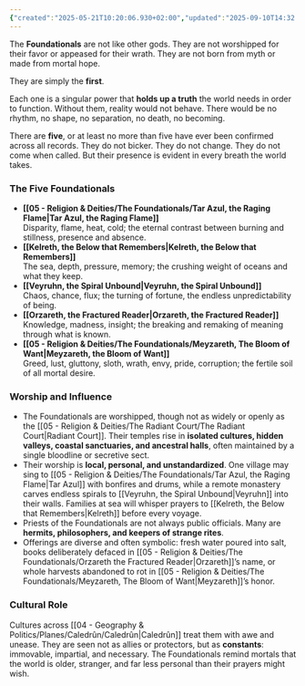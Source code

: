 ```yaml
---
{"created":"2025-05-21T10:20:06.930+02:00","updated":"2025-09-10T14:32:44.000+02:00","cssclasses":null,"tags":null,"dg-publish":true,"permalink":"/05-religion-and-deities/the-foundationals/the-foundationals/","dgPassFrontmatter":true}
---
```


The **Foundationals** are not like other gods. They are not worshipped for their favor or appeased for their wrath. They are not born from myth or made from mortal hope.

They are simply the **first**.

Each one is a singular power that **holds up a truth** the world needs in order to function. Without them, reality would not behave. There would be no rhythm, no shape, no separation, no death, no becoming.

There are **five**, or at least no more than five have ever been confirmed across all records. They do not bicker. They do not change. They do not come when called. But their presence is evident in every breath the world takes.

### The Five Foundationals
- **[[05 - Religion & Deities/The Foundationals/Tar Azul, the Raging Flame\|Tar Azul, the Raging Flame]]**  
    Disparity, flame, heat, cold; the eternal contrast between burning and stillness, presence and absence.
- **[[Kelreth, the Below that Remembers\|Kelreth, the Below that Remembers]]**  
    The sea, depth, pressure, memory; the crushing weight of oceans and what they keep.
- **[[Veyruhn, the Spiral Unbound\|Veyruhn, the Spiral Unbound]]**  
    Chaos, chance, flux; the turning of fortune, the endless unpredictability of being.
- **[[Orzareth, the Fractured Reader\|Orzareth, the Fractured Reader]]**  
    Knowledge, madness, insight; the breaking and remaking of meaning through what is known.
- **[[05 - Religion & Deities/The Foundationals/Meyzareth, The Bloom of Want\|Meyzareth, the Bloom of Want]]**  
    Greed, lust, gluttony, sloth, wrath, envy, pride, corruption; the fertile soil of all mortal desire.

### Worship and Influence
- The Foundationals are worshipped, though not as widely or openly as the [[05 - Religion & Deities/The Radiant Court/The Radiant Court\|Radiant Court]]. Their temples rise in **isolated cultures, hidden valleys, coastal sanctuaries, and ancestral halls**, often maintained by a single bloodline or secretive sect.
- Their worship is **local, personal, and unstandardized**. One village may sing to [[05 - Religion & Deities/The Foundationals/Tar Azul, the Raging Flame\|Tar Azul]] with bonfires and drums, while a remote monastery carves endless spirals to [[Veyruhn, the Spiral Unbound\|Veyruhn]] into their walls. Families at sea will whisper prayers to [[Kelreth, the Below that Remembers\|Kelreth]] before every voyage.
- Priests of the Foundationals are not always public officials. Many are **hermits, philosophers, and keepers of strange rites**.
- Offerings are diverse and often symbolic: fresh water poured into salt, books deliberately defaced in [[05 - Religion & Deities/The Foundationals/Orzareth the Fractured Reader\|Orzareth]]’s name, or whole harvests abandoned to rot in [[05 - Religion & Deities/The Foundationals/Meyzareth, The Bloom of Want\|Meyzareth]]’s honor.

### Cultural Role
Cultures across [[04 - Geography & Politics/Planes/Caledrûn/Caledrûn\|Caledrûn]] treat them with awe and unease. They are seen not as allies or protectors, but as **constants**: immovable, impartial, and necessary. The Foundationals remind mortals that the world is older, stranger, and far less personal than their prayers might wish.